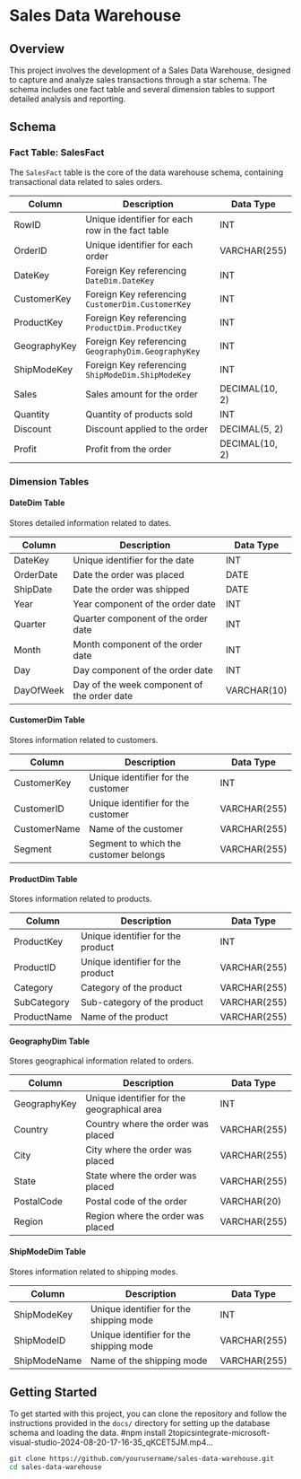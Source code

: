 # Sales Data Warehouse

## Overview

This project involves the development of a Sales Data Warehouse, designed to capture and analyze sales transactions through a star schema. The schema includes one fact table and several dimension tables to support detailed analysis and reporting.

## Schema

### Fact Table: SalesFact

The `SalesFact` table is the core of the data warehouse schema, containing transactional data related to sales orders.

| **Column**      | **Description**                                      | **Data Type**       |
|-----------------|------------------------------------------------------|---------------------|
| RowID           | Unique identifier for each row in the fact table    | INT                 |
| OrderID         | Unique identifier for each order                    | VARCHAR(255)        |
| DateKey         | Foreign Key referencing `DateDim.DateKey`            | INT                 |
| CustomerKey     | Foreign Key referencing `CustomerDim.CustomerKey`    | INT                 |
| ProductKey      | Foreign Key referencing `ProductDim.ProductKey`      | INT                 |
| GeographyKey    | Foreign Key referencing `GeographyDim.GeographyKey`  | INT                 |
| ShipModeKey     | Foreign Key referencing `ShipModeDim.ShipModeKey`    | INT                 |
| Sales           | Sales amount for the order                           | DECIMAL(10, 2)      |
| Quantity        | Quantity of products sold                           | INT                 |
| Discount        | Discount applied to the order                        | DECIMAL(5, 2)       |
| Profit          | Profit from the order                                | DECIMAL(10, 2)      |

### Dimension Tables

#### DateDim Table

Stores detailed information related to dates.

| **Column**      | **Description**                                      | **Data Type**       |
|-----------------|------------------------------------------------------|---------------------|
| DateKey         | Unique identifier for the date                      | INT                 |
| OrderDate       | Date the order was placed                           | DATE                |
| ShipDate        | Date the order was shipped                          | DATE                |
| Year            | Year component of the order date                    | INT                 |
| Quarter         | Quarter component of the order date                 | INT                 |
| Month           | Month component of the order date                   | INT                 |
| Day             | Day component of the order date                     | INT                 |
| DayOfWeek       | Day of the week component of the order date         | VARCHAR(10)         |

#### CustomerDim Table

Stores information related to customers.

| **Column**      | **Description**                                      | **Data Type**       |
|-----------------|------------------------------------------------------|---------------------|
| CustomerKey     | Unique identifier for the customer                  | INT                 |
| CustomerID      | Unique identifier for the customer                  | VARCHAR(255)        |
| CustomerName    | Name of the customer                                | VARCHAR(255)        |
| Segment         | Segment to which the customer belongs               | VARCHAR(255)        |

#### ProductDim Table

Stores information related to products.

| **Column**      | **Description**                                      | **Data Type**       |
|-----------------|------------------------------------------------------|---------------------|
| ProductKey      | Unique identifier for the product                   | INT                 |
| ProductID       | Unique identifier for the product                   | VARCHAR(255)        |
| Category        | Category of the product                             | VARCHAR(255)        |
| SubCategory     | Sub-category of the product                         | VARCHAR(255)        |
| ProductName     | Name of the product                                 | VARCHAR(255)        |

#### GeographyDim Table

Stores geographical information related to orders.

| **Column**      | **Description**                                      | **Data Type**       |
|-----------------|------------------------------------------------------|---------------------|
| GeographyKey    | Unique identifier for the geographical area         | INT                 |
| Country         | Country where the order was placed                  | VARCHAR(255)        |
| City            | City where the order was placed                     | VARCHAR(255)        |
| State           | State where the order was placed                    | VARCHAR(255)        |
| PostalCode      | Postal code of the order                            | VARCHAR(20)         |
| Region          | Region where the order was placed                   | VARCHAR(255)        |

#### ShipModeDim Table

Stores information related to shipping modes.

| **Column**      | **Description**                                      | **Data Type**       |
|-----------------|------------------------------------------------------|---------------------|
| ShipModeKey     | Unique identifier for the shipping mode             | INT                 |
| ShipModeID      | Unique identifier for the shipping mode             | VARCHAR(255)        |
| ShipModeName    | Name of the shipping mode                           | VARCHAR(255)        |

## Getting Started

To get started with this project, you can clone the repository and follow the instructions provided in the `docs/` directory for setting up the database schema and loading the data.
#npm install
2topicsintegrate-microsoft-visual-studio-2024-08-20-17-16-35_qKCET5JM.mp4…
```bash
git clone https://github.com/yourusername/sales-data-warehouse.git
cd sales-data-warehouse
